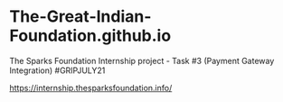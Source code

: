 # The-Great-Indian-Foundation.github.io

The Sparks Foundation Internship project - Task #3 (Payment Gateway Integration)
#GRIPJULY21

https://internship.thesparksfoundation.info/ 
